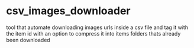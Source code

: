 # csv_images_downloader
tool that automate downloading images urls inside a csv file and tag it with the item id with an option to compress it into items folders thats already been downloaded
